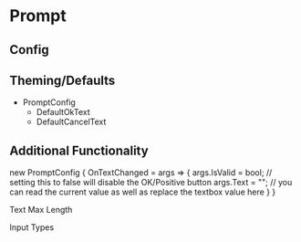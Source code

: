 ﻿# Prompt


## Config

## Theming/Defaults

- PromptConfig
    - DefaultOkText
    - DefaultCancelText

## Additional Functionality

new PromptConfig
{
    OnTextChanged = args => {
        args.IsValid = bool; // setting this to false will disable the OK/Positive button
        args.Text = ""; // you can read the current value as well as replace the textbox value here
    }
}

Text Max Length

Input Types